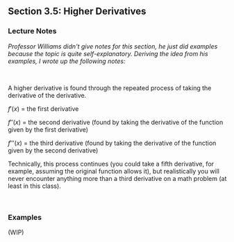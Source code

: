 ## Section 3.5: Higher Derivatives

### Lecture Notes

*Professor Williams didn't give notes for this section, he just did examples because the topic is quite self-explanatory. Deriving the idea from his examples, I wrote up the following notes:*

$$
\
$$

A higher derivative is found through the repeated process of taking the derivative of the derivative.

$f'(x)$ = the first derivative

$f''(x)$ = the second derivative (found by taking the derivative of the function given by the first derivative)

$f'''(x)$ = the third derivative (found by taking the derivative of the function given by the second derivative)

Technically, this process continues (you could take a fifth derivative, for example, assuming the original function allows it), but realistically you will never encounter anything more than a third derivative on a math problem (at least in this class).

$$
\
$$

### Examples

(WIP)
